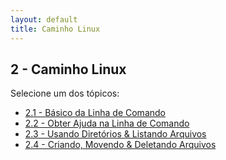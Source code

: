 ```yaml
---
layout: default
title: Caminho Linux
---
```


## 2 - Caminho Linux

Selecione um dos tópicos:

<ul class="link-list">
  <li><a href="/linux-essentials/01-book-lpi/Topico-02-Caminho-Linux/2.1-BasicoDaLinhaDeComando">2.1 - Básico da Linha de Comando</a></li>
  <li><a href="/linux-essentials/01-book-lpi/Topico-02-Caminho-Linux/2.2-ObterAjudaNaLinhaDeComando">2.2 - Obter Ajuda na Linha de Comando</a></li>
  <li><a href="/linux-essentials/01-book-lpi/Topico-02-Caminho-Linux/2.3-UsandoDiretoriosAndListandoArquivos">2.3 - Usando Diretórios & Listando Arquivos</a></li>
  <li><a href="/linux-essentials/01-book-lpi/Topico-02-Caminho-Linux/2.4-CriandoMovendoAndDeletandoArquivos">2.4 - Criando, Movendo & Deletando Arquivos</a></li>
</ul>